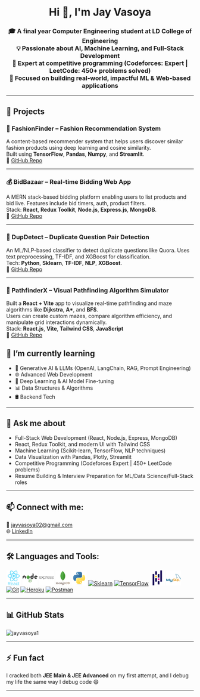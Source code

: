<h1 align="center">Hi 👋, I'm Jay Vasoya</h1>

<h3 align="center">🎓 A final year Computer Engineering student at LD College of Engineering <br>💡 Passionate about AI, Machine Learning, and Full-Stack Development <br>🏅 Expert at competitive programming (Codeforces: Expert | LeetCode: 450+ problems solved) <br>🚀 Focused on building real-world, impactful ML & Web-based applications</h3>

---

## 🚀 Projects

### 👗 FashionFinder – Fashion Recommendation System  
A content-based recommender system that helps users discover similar fashion products using deep learning and cosine similarity.  
Built using **TensorFlow**, **Pandas**, **Numpy**, and **Streamlit**.  
🔗 [GitHub Repo]([https://github.com/yourusername/FashionFinder](https://github.com/Jayvasoya1/Fashion_Recommender_System))

---

### 💰 BidBazaar – Real-time Bidding Web App  
A MERN stack-based bidding platform enabling users to list products and bid live. Features include bid timers, auth, product filters.  
Stack: **React**, **Redux Toolkit**, **Node.js**, **Express.js**, **MongoDB**.  
🔗 [GitHub Repo]([https://github.com/yourusername/BidBazaar](https://github.com/Jayvasoya1/BidBazaar-Server))

---

### 🧠 DupDetect – Duplicate Question Pair Detection  
An ML/NLP-based classifier to detect duplicate questions like Quora. Uses text preprocessing, TF-IDF, and XGBoost for classification.  
Tech: **Python**, **Sklearn**, **TF-IDF**, **NLP**, **XGBoost**.  
🔗 [GitHub Repo](https://github.com/Jayvasoya1/Remove_Questions_Pair)

---

### 🧭 PathfinderX – Visual Pathfinding Algorithm Simulator  
Built a **React + Vite** app to visualize real-time pathfinding and maze algorithms like **Dijkstra**, **A\***, and **BFS**.  
Users can create custom mazes, compare algorithm efficiency, and manipulate grid interactions dynamically.  
Stack: **React.js**, **Vite**, **Tailwind CSS**, **JavaScript**  
🔗 [GitHub Repo](https://github.com/Jayvasoya1/PathfinderX)


## 🌱 I’m currently learning

- 🤖 Generative AI & LLMs (OpenAI, LangChain, RAG, Prompt Engineering)
- 🌐 Advanced Web Development 
- 🧠 Deep Learning & AI Model Fine-tuning 
- 📊 Data Structures & Algorithms 
- 🛢️ Backend Tech 

---

## 💬 Ask me about

- Full-Stack Web Development (React, Node.js, Express, MongoDB)
- React, Redux Toolkit, and modern UI with Tailwind CSS
- Machine Learning (Scikit-learn, TensorFlow, NLP techniques)
- Data Visualization with Pandas, Plotly, Streamlit
- Competitive Programming (Codeforces Expert | 450+ LeetCode problems)
- Resume Building & Interview Preparation for ML/Data Science/Full-Stack roles

---

## 📫 Connect with me:

📧 jayvasoya02@gmail.com  
🌐 [LinkedIn](https://www.linkedin.com/in/jay-vasoya-a62400247/)  

---

## 🛠️ Languages and Tools:

<p align="left"> 
<a href="https://reactjs.org/" target="_blank"><img src="https://raw.githubusercontent.com/devicons/devicon/master/icons/react/react-original-wordmark.svg" alt="React" width="40" height="40"/></a>
<a href="https://nodejs.org" target="_blank"><img src="https://raw.githubusercontent.com/devicons/devicon/master/icons/nodejs/nodejs-original-wordmark.svg" alt="Node.js" width="40" height="40"/></a>
<a href="https://expressjs.com" target="_blank"><img src="https://raw.githubusercontent.com/devicons/devicon/master/icons/express/express-original-wordmark.svg" alt="Express" width="40" height="40"/></a>
<a href="https://www.mongodb.com/" target="_blank"><img src="https://raw.githubusercontent.com/devicons/devicon/master/icons/mongodb/mongodb-original-wordmark.svg" alt="MongoDB" width="40" height="40"/></a>
<a href="https://www.python.org" target="_blank"><img src="https://raw.githubusercontent.com/devicons/devicon/master/icons/python/python-original.svg" alt="Python" width="40" height="40"/></a>
<a href="https://scikit-learn.org/" target="_blank"><img src="https://upload.wikimedia.org/wikipedia/commons/0/05/Scikit_learn_logo_small.svg" alt="Sklearn" width="40" height="40"/></a>
<a href="https://www.tensorflow.org/" target="_blank"><img src="https://www.vectorlogo.zone/logos/tensorflow/tensorflow-icon.svg" alt="TensorFlow" width="40" height="40"/></a>
<a href="https://pandas.pydata.org/" target="_blank"><img src="https://raw.githubusercontent.com/devicons/devicon/2ae2a900d2f041da66e950e4d48052658d850630/icons/pandas/pandas-original.svg" alt="Pandas" width="40" height="40"/></a>
<a href="https://www.mysql.com/" target="_blank"><img src="https://raw.githubusercontent.com/devicons/devicon/master/icons/mysql/mysql-original-wordmark.svg" alt="MySQL" width="40" height="40"/></a>
<a href="https://git-scm.com/" target="_blank"><img src="https://www.vectorlogo.zone/logos/git-scm/git-scm-icon.svg" alt="Git" width="40" height="40"/></a>
<a href="https://heroku.com" target="_blank"><img src="https://www.vectorlogo.zone/logos/heroku/heroku-icon.svg" alt="Heroku" width="40" height="40"/></a>
<a href="https://postman.com" target="_blank"><img src="https://www.vectorlogo.zone/logos/getpostman/getpostman-icon.svg" alt="Postman" width="40" height="40"/></a>
</p>

---

## 📊 GitHub Stats

<p><img align="center" src="https://github-readme-stats.vercel.app/api/top-langs?username=jayvasoya1&show_icons=true&locale=en&layout=compact" alt="jayvasoya1" /></p>

---

## ⚡ Fun fact

I cracked both **JEE Main & JEE Advanced** on my first attempt, and I debug my life the same way I debug code 😄

---
